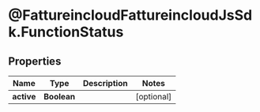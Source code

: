# @FattureincloudFattureincloudJsSdk.FunctionStatus

## Properties

Name | Type | Description | Notes
------------ | ------------- | ------------- | -------------
**active** | **Boolean** |  | [optional] 


